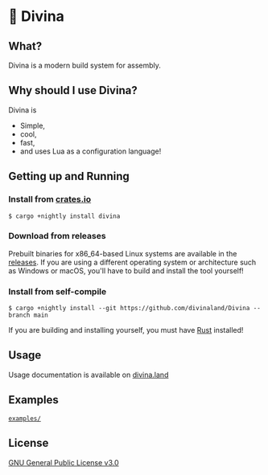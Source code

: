 # 🎀 Divina

## What?

Divina is a modern build system for assembly.

## Why should I use Divina?

Divina is

- Simple,
- cool,
- fast,
- and uses Lua as a configuration language!

## Getting up and Running

### Install from [crates.io](https://crates.io)

```shell
$ cargo +nightly install divina
```

### Download from releases

Prebuilt binaries for x86_64-based Linux systems are available in the
[releases](https://github.com/divinaland/Divina/releases/latest). If you are using
a different operating system or architecture such as Windows or macOS, you'll have
to build and install the tool yourself!

### Install from self-compile

```shell
$ cargo +nightly install --git https://github.com/divinaland/Divina --branch main
```

If you are building and installing yourself, you must have
[Rust](https://www.rust-lang.org/) installed!

## Usage

Usage documentation is available on [divina.land](https://divina.land)

## Examples

[`examples/`](./examples)

## License

[GNU General Public License v3.0](./LICENSE)
